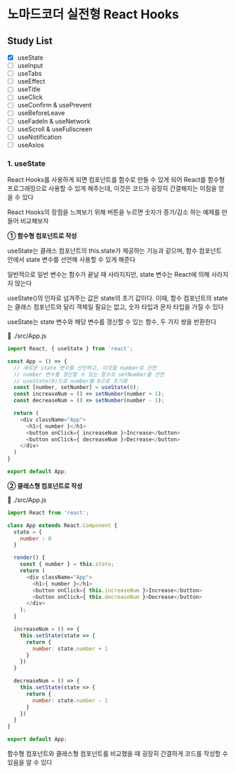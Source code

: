 # 노마드코더 실전형 React Hooks

## Study List

- [x] useState
- [ ] useInput
- [ ] useTabs
- [ ] useEffect
- [ ] useTitle
- [ ] useClick
- [ ] useConfirm & usePrevent
- [ ] useBeforeLeave
- [ ] useFadeIn & useNetwork
- [ ] useScroll & useFullscreen
- [ ] useNotification
- [ ] useAxios

### 1. useState

React Hooks를 사용하게 되면 컴포넌트를 함수로 만들 수 있게 되어 React를 함수형 프로그래밍으로 사용할 수 있게 해주는데, 이것은 코드가 굉장히 간결해지는 이점을 얻을 수 있다

React Hooks의 장점을 느껴보기 위해 버튼을 누르면 숫자가 증가/감소 하는 예제를 만들어 비교해보자

**① 함수형 컴포넌트로 작성**

useState는 클래스 컴포넌트의 this.state가 제공하는 기능과 같으며, 함수 컴포넌트 안에서 state 변수를 선언해 사용할 수 있게 해준다

일반적으로 일반 변수는 함수가 끝날 때 사라지지만, state 변수는 React에 의해 사라지지 않는다

useState()의 인자로 넘겨주는 값은 state의 초기 값이다. 이때, 함수 컴포넌트의 state는 클래스 컴포넌트와 달리 객체일 필요는 없고, 숫자 타입과 문자 타입을 가질 수 있다

useState는 state 변수와 해당 변수를 갱신할 수 있는 함수, 두 가지 쌍을 반환한다

:file_folder: ./src/App.js
```javascript
import React, { useState } from 'react';

const App = () => {
  // 새로운 state 변수를 선언하고, 이것을 number로 선언
  // number 변수를 갱신할 수 있는 함수로 setNumber를 선언
  // useState(0)으로 number를 0으로 초기화
  const [number, setNumber] = useState(0);
  const increaseNum = () => setNumber(number + 1);
  const decreaseNum = () => setNumber(number - 1);

  return (
    <div className="App">
      <h1>{ number }</h1>
      <button onClick={ increaseNum }>Increase</button>
      <button onClick={ decreaseNum }>Decrease</button>
    </div>
  )
}

export default App;
```

**② 클래스형 컴포넌트로 작성**

:file_folder: ./src/App.js
```javascript
import React from 'react';

class App extends React.Component {
  state = {
    number : 0
  }

  render() {
    const { number } = this.state;
    return (
      <div className="App">
        <h1>{ number }</h1>
        <button onClick={ this.increaseNum }>Increase</button>
        <button onClick={ this.decreaseNum }>Decrease</button>
      </div>
    );
  }

  increaseNum = () => {
    this.setState(state => {
      return {
        number: state.number + 1
      }
    })
  }

  decreaseNum = () => {
    this.setState(state => {
      return {
        number: state.number - 1
      }
    })
  }
}

export default App;
```

함수형 컴포넌트와 클래스형 컴포넌트를 비교했을 때 굉장히 간결하게 코드를 작성할 수 있음을 알 수 있다